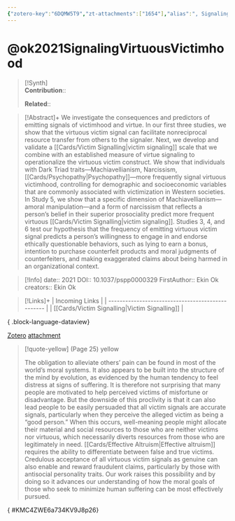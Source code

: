 ```yaml
---
{"zotero-key":"6DQMW5T9","zt-attachments":["1654"],"alias":", Signaling virtuous victimhood as indicators of Dark Triad personalities.","keywords":["dark triad","unethical behaviour","victim-signaling","virtue-signaling"],"FirstAuthor":"[[ Ekin Ok]]","tags":["source/researchpaper"],"dg-publish":true,"permalink":"/sources/research-papers/ok2021-signaling-virtuous-victimhood/","dgPassFrontmatter":true}
---
```


# @ok2021SignalingVirtuousVictimhood

>[!Synth]  
>**Contribution**::  
>  
>**Related**:: 
>  

> [!Abstract]+
> We investigate the consequences and predictors of emitting signals of victimhood and virtue. In our first three studies, we show that the virtuous victim signal can facilitate nonreciprocal resource transfer from others to the signaler. Next, we develop and validate a [[Cards/Victim Signalling\|victim signaling]] scale that we combine with an established measure of virtue signaling to operationalize the virtuous victim construct. We show that individuals with Dark Triad traits—Machiavellianism, Narcissism, [[Cards/Psychopathy\|Psychopathy]]—more frequently signal virtuous victimhood, controlling for demographic and socioeconomic variables that are commonly associated with victimization in Western societies. In Study 5, we show that a specific dimension of Machiavellianism—amoral manipulation—and a form of narcissism that reflects a person’s belief in their superior prosociality predict more frequent virtuous [[Cards/Victim Signalling\|victim signaling]]. Studies 3, 4, and 6 test our hypothesis that the frequency of emitting virtuous victim signal predicts a person’s willingness to engage in and endorse ethically questionable behaviors, such as lying to earn a bonus, intention to purchase counterfeit products and moral judgments of counterfeiters, and making exaggerated claims about being harmed in an organizational context.

> [!Info]
> date:: 2021
> DOI:: 10.1037/pspp0000329
> FirstAuthor:: Ekin Ok
> creators:: Ekin Ok

> [!Links]+
>  | Incoming Links                                    |
> | ------------------------------------------------- |
> | [[Cards/Victim Signalling\|Victim Signalling]] |
> 
{ .block-language-dataview}


[Zotero](zotero://select/library/items/6DQMW5T9) [attachment](<file:///Users/nathanmaxwell/Zotero/storage/734KV9J8/Ok%20et%20al_2021_Signaling%20virtuous%20victimhood%20as%20indicators%20of%20Dark%20Triad%20personalities.pdf>)

> [!quote-yellow] (Page 25) yellow
> 
> The obligation to alleviate others’ pain can be found in most of the world’s moral systems. It also appears to be built into the structure of the mind by evolution, as evidenced by the human tendency to feel distress at signs of suffering. It is therefore not surprising that many people are motivated to help perceived victims of misfortune or disadvantage. But the downside of this proclivity is that it can also lead people to be easily persuaded that all victim signals are accurate signals, particularly when they perceive the alleged victim as being a “good person.” When this occurs, well-meaning people might allocate their material and social resources to those who are neither victims nor virtuous, which necessarily diverts resources from those who are legitimately in need. [[Cards/Effective Altruism\|Effective altruism]] requires the ability to differentiate between false and true victims. Credulous acceptance of all virtuous victim signals as genuine can also enable and reward fraudulent claims, particularly by those with antisocial personality traits. Our work raises this possibility and by doing so it advances our understanding of how the moral goals of those who seek to minimize human suffering can be most effectively pursued.
>
{ #KMC4ZWE6a734KV9J8p26}

